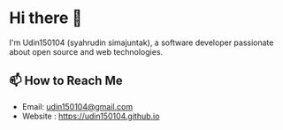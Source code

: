 # Hi there 👋

I'm Udin150104 (syahrudin simajuntak), a software developer passionate about open source and web technologies.

## 📫 How to Reach Me
- Email: udin150104@gmail.com
- Website : https://udin150104.github.io
